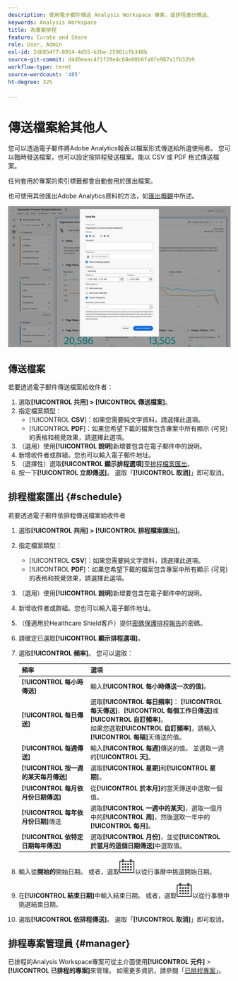 ```yaml
---
description: 使用電子郵件傳送 Analysis Workspace 專案，或排程進行傳送。
keywords: Analysis Workspace
title: 為專案排程
feature: Curate and Share
role: User, Admin
exl-id: 2d6854f7-8954-4d55-b2be-25981cfb348b
source-git-commit: d4d0eeac4f1f29e4c68e80b6fa0fe987a1fb32b9
workflow-type: tm+mt
source-wordcount: '485'
ht-degree: 32%

---
```


# 傳送檔案給其他人

您可以透過電子郵件將Adobe Analytics報表以檔案形式傳送給所選使用者。 您可以臨時發送檔案，也可以設定按排程發送檔案。能以 CSV 或 PDF 格式傳送檔案。

任何套用於專案的索引標籤都會自動套用於匯出檔案。

也可使用其他匯出Adobe Analytics資料的方法，如[匯出概觀](/help/export/home.md)中所述。

![傳送檔案](assets/send-file.png)

## 傳送檔案

若要透過電子郵件傳送檔案給收件者：

1. 選取&#x200B;**[!UICONTROL 共用] > [!UICONTROL 傳送檔案]**。
1. 指定檔案類型：
   * [!UICONTROL **CSV**]：如果您需要純文字資料，請選擇此選項。
   * [!UICONTROL **PDF**]：如果您希望下載的檔案包含專案中所有顯示 (可見) 的表格和視覺效果，請選擇此選項。
1. （選用）使用&#x200B;**[!UICONTROL 說明]**&#x200B;新增要包含在電子郵件中的說明。
1. 新增收件者或群組。您也可以輸入電子郵件地址。
1. （選擇性）選取&#x200B;**[!UICONTROL 顯示排程選項]**&#x200B;至[排程檔案匯出](#schedule-file-export)。
1. 按一下&#x200B;**[!UICONTROL 立即傳送]**。 選取「**[!UICONTROL 取消]**」即可取消。


## 排程檔案匯出 {#schedule}

若要透過電子郵件依排程傳送檔案給收件者

1. 選取&#x200B;**[!UICONTROL 共用] > [!UICONTROL 排程檔案匯出]**。
1. 指定檔案類型：
   * [!UICONTROL **CSV**]：如果您需要純文字資料，請選擇此選項。
   * [!UICONTROL **PDF**]：如果您希望下載的檔案包含專案中所有顯示 (可見) 的表格和視覺效果，請選擇此選項。
1. （選用）使用&#x200B;**[!UICONTROL 說明]**&#x200B;新增要包含在電子郵件中的說明。
1. 新增收件者或群組。您也可以輸入電子郵件地址。
1. （僅適用於Healthcare Shield客戶）提供[密碼保護排程報告](#password-protect-a-new-scheduled-project)的密碼。
1. 請確定已選取&#x200B;**[!UICONTROL 顯示排程選項]**。
1. 選取&#x200B;**[!UICONTROL 頻率]**。 您可以選取：

   | 頻率 | 選項 |
   |---|---|
   | **[!UICONTROL 每小時傳送]** | 輸入&#x200B;**[!UICONTROL 每小時傳送一次的值]**。 |
   | **[!UICONTROL 每日傳送]** | 選取&#x200B;**[!UICONTROL 每日頻率]**： **[!UICONTROL 每天傳送]**、**[!UICONTROL 每個工作日傳送]**&#x200B;或&#x200B;**[!UICONTROL 自訂頻率]**。<br/>如果您選取&#x200B;**[!UICONTROL 自訂頻率]**，請輸入&#x200B;**[!UICONTROL 每隔]**&#x200B;天傳送的值。 |
   | **[!UICONTROL 每週傳送]** | 輸入&#x200B;**[!UICONTROL 每週]**&#x200B;傳送的值。 並選取一週的&#x200B;**[!UICONTROL 天]**。 |
   | **[!UICONTROL 按一週的某天每月傳送]** | 選取&#x200B;**[!UICONTROL 星期]**&#x200B;和&#x200B;**[!UICONTROL 星期]**。 |
   | **[!UICONTROL 每月依月份日期傳送]** | 從&#x200B;**[!UICONTROL 於本月]**&#x200B;的當天傳送中選取一個值。 |
   | **[!UICONTROL 每年依月份日期]**&#x200B;傳送 | 選取&#x200B;**[!UICONTROL 一週中的某天]**，選取一個月中的&#x200B;**[!UICONTROL 周]**，然後選取一年中的&#x200B;**[!UICONTROL 每月]**。 |
   | **[!UICONTROL 依特定日期每年傳送]** | 選取&#x200B;**[!UICONTROL 月份]**，並從&#x200B;**[!UICONTROL 於當月的這個日期傳送]**&#x200B;中選取值。 |

1. 輸入從&#x200B;**開始的**&#x200B;開始日期。 或者，選取![行事曆](/help/assets/icons/Calendar.svg)以從行事曆中挑選開始日期。

1. 在&#x200B;**[!UICONTROL 結束日期]**&#x200B;中輸入結束日期。 或者，選取![行事曆](/help/assets/icons/Calendar.svg)以從行事曆中挑選結束日期。
1. 選取&#x200B;**[!UICONTROL 依排程傳送]**。 選取「**[!UICONTROL 取消]**」即可取消。


## 排程專案管理員 {#manager}

已排程的Analysis Workspace專案可從主介面使用&#x200B;**[!UICONTROL 元件]** > **[!UICONTROL 已排程的專案]**&#x200B;來管理。 如需更多資訊，請參閱「[已排程專案](/help/components/scheduled-projects-manager.md)」。

<!--
# Schedule projects

From the Workspace **Share menu**, you can send Analysis Workspace projects using email to selected recipients. Files can be sent in CSV or PDF format. After you share scheduled projects, you can edit the schedule settings to modify the frequency, receipient list, or file type using the Scheduled Projects manager.

## Send file now

To send a file immediately to recipients via email:

1. Click **[!UICONTROL Share] > [!UICONTROL Export file]**.
1. Specify the file type:
   * [!UICONTROL **CSV**]: Choose this option if you want plain-text data.
   * [!UICONTROL **PDF**]: Choose this option if you want the downloaded file to contain all the displayed (visible) tables and visualizations in the project.
1. (Optional) Add a description to include in the email to explain the file being received. 
1. Add recipients or groups. Email addresses can also be entered. 
1. Click **[!UICONTROL Send Now]**.
1. (Optional) Click **[!UICONTROL Show scheduling options]** to specify a delivery schedule.

![Send file now](assets/send-file-now.png)

## Send file on schedule

To send a file on a recurring schedule to recipients via email:

1. Click **[!UICONTROL Share] > [!UICONTROL Schedule file export]**.
1. Specify the file type (CSV or PDF).
1. (Optional) Add a description that will be included in the email to explain the file being received. 
1. Add recipients or groups. Email addresses can also be entered. 
1. Specify the range the schedule should be delivered over by modifying Starting on and Ending on inputs. The end date must be within a year from the day the schedule is created or modified.
1. Specify the delivery frequency. Each frequency allows for different customizations. 
1. Click **[!UICONTROL Send on schedule]**.

![](assets/send-on-schedule.png)

## Manage scheduled projects

When you manage scheduled projects, you can edit and delete recurring project schedules:

*  Change the file type (.csv or PDF)
*  Update the project description
*  Add or remove recipients
*  Change the frequency


Scheduled Analysis Workspace projects can be managed under **Analytics > Components > Scheduled Projects**.

For more information, see [Scheduled projects](/help/components/scheduled-projects-manager.md)
-->
